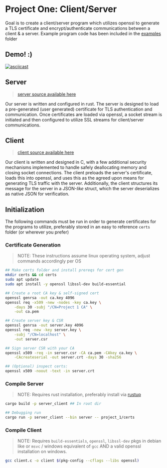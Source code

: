 # Project One: Client/Server

Goal is to create a client/server program which utilizes openssl to generate a TLS certificate and encrypt/authenticate communications between a client & a server. Example program code has been included in the [examples](./examples/README.md) folder

## Demo! :)

[![asciicast](https://asciinema.org/a/wImOlzFrFosmUwt2g7sKnU79e.svg)](https://asciinema.org/a/wImOlzFrFosmUwt2g7sKnU79e)

## Server

> [server source available here](./src/bin/server.rs)

Our server is written and configured in rust. The server is designed to load a pre-generated (user generated) certificate for TLS authentication and communication. Once certificates are loaded via openssl, a socket stream is initiated and then configured to utilize SSL streams for client/server communications.

## Client

> [client source available here](./C%20code/client.c)

Our client is written and designed in C, with a few additional security mechanisms implemented to handle safely deallocating memory and closing socket connections. The client preloads the server's certificate, loads this into openssl, and uses this as the agreed upon means for generating TLS traffic with the server. Additionally, the client structures its message for the server in a JSON-*like* struct, which the server deserializes as native JSON for verification.

## Initialization

The following commands must be run in order to generate certificates for the programs to utilize, preferably stored in an easy to reference `certs` folder (or wherever you prefer)

### Certificate Generation

> NOTE: These instructions assume linux operating system, adjust commands accordingly per OS

```bash
## Make certs folder and install prereqs for cert gen
mkdir certs && cd certs
sudo apt update
sudo apt install -y openssl libssl-dev build-essential

## Create a root CA key & self‑signed cert
openssl genrsa -out ca.key 4096
openssl req -x509 -new -nodes -key ca.key \
    -days 30 -subj "/CN=Project 1 CA" \
    -out ca.pem

## Create server key & CSR
openssl genrsa -out server.key 4096
openssl req -new -key server.key \
    -subj "/CN=localhost" \
    -out server.csr

## Sign server CSR with your CA
openssl x509 -req -in server.csr -CA ca.pem -CAkey ca.key \
    -CAcreateserial -out server.crt -days 30 -sha256

## (Optional) inspect certs:
openssl x509 -noout -text -in server.crt
```

### Compile Server

> NOTE: Requires rust installation, preferably install via [rustup](https://rustup.rs/)

```bash
cargo build -p server_client ## In root dir

## Debugging run
cargo run -p server_client --bin server -- project_1/certs
```

### Compile Client

> NOTE: Requires `build-essentials`, `openssl`, `libssl-dev` pkgs in debian like or `msvc` / windows equivalent of `gcc` AND a valid openssl installation on windows.

```bash
gcc client.c -o client $(pkg-config --cflags --libs openssl)
```